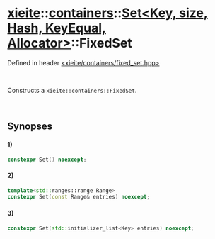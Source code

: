 # [xieite](../../../../../../xieite.md)\:\:[containers](../../../../../../containers.md)\:\:[Set<Key, size, Hash, KeyEqual, Allocator>](../../../../set.md)\:\:FixedSet
Defined in header [<xieite/containers/fixed_set.hpp>](../../../../../../../include/xieite/containers/fixed_set.hpp)

&nbsp;

Constructs a `xieite::containers::FixedSet`.

&nbsp;

## Synopses
#### 1)
```cpp
constexpr Set() noexcept;
```
#### 2)
```cpp
template<std::ranges::range Range>
constexpr Set(const Range& entries) noexcept;
```
#### 3)
```cpp
constexpr Set(std::initializer_list<Key> entries) noexcept;
```
